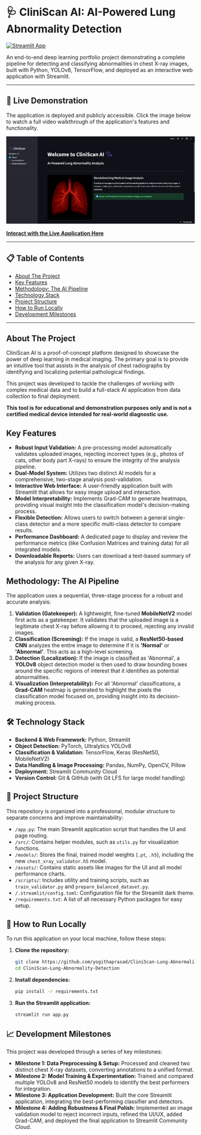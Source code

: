 # 🩺 CliniScan AI: AI-Powered Lung Abnormality Detection

[![Streamlit App](https://static.streamlit.io/badges/streamlit_badge_black_white.svg)](https://cliniscan-lung-abnormality-detection-yogithaprasad.streamlit.app/)

An end-to-end deep learning portfolio project demonstrating a complete pipeline for detecting and classifying abnormalities in chest X-ray images, built with Python, YOLOv8, TensorFlow, and deployed as an interactive web application with Streamlit.

---

## 🎥 Live Demonstration

The application is deployed and publicly accessible. Click the image below to watch a full video walkthrough of the application's features and functionality.

[![CliniScan Demo Video](assets/demo_thumbnail.png)](assets/demo.mp4)

**[Interact with the Live Application Here](https://cliniscan-lung-abnormality-detection-yogithaprasad.streamlit.app/)**

---

## 📋 Table of Contents
- [About The Project](#about-the-project)
- [Key Features](#key-features)
- [Methodology: The AI Pipeline](#methodology-the-ai-pipeline)
- [Technology Stack](#-technology-stack)
- [Project Structure](#-project-structure)
- [How to Run Locally](#-how-to-run-locally)
- [Development Milestones](#-development-milestones)

---

## About The Project

CliniScan AI is a proof-of-concept platform designed to showcase the power of deep learning in medical imaging. The primary goal is to provide an intuitive tool that assists in the analysis of chest radiographs by identifying and localizing potential pathological findings.

This project was developed to tackle the challenges of working with complex medical data and to build a full-stack AI application from data collection to final deployment.

**This tool is for educational and demonstration purposes only and is not a certified medical device intended for real-world diagnostic use.**

## Key Features
- **Robust Input Validation:** A pre-processing model automatically validates uploaded images, rejecting incorrect types (e.g., photos of cats, other body part X-rays) to ensure the integrity of the analysis pipeline.
- **Dual-Model System:** Utilizes two distinct AI models for a comprehensive, two-stage analysis post-validation.
- **Interactive Web Interface:** A user-friendly application built with Streamlit that allows for easy image upload and interaction.
- **Model Interpretability:** Implements Grad-CAM to generate heatmaps, providing visual insight into the classification model's decision-making process.
- **Flexible Detection:** Allows users to switch between a general single-class detector and a more specific multi-class detector to compare results.
- **Performance Dashboard:** A dedicated page to display and review the performance metrics (like Confusion Matrices and training data) for all integrated models.
- **Downloadable Reports:** Users can download a text-based summary of the analysis for any given X-ray.

## Methodology: The AI Pipeline

The application uses a sequential, three-stage process for a robust and accurate analysis:

1.  **Validation (Gatekeeper):** A lightweight, fine-tuned **MobileNetV2** model first acts as a gatekeeper. It validates that the uploaded image is a legitimate chest X-ray before allowing it to proceed, rejecting any invalid images.
2.  **Classification (Screening):** If the image is valid, a **ResNet50-based CNN** analyzes the entire image to determine if it is **'Normal'** or **'Abnormal'**. This acts as a high-level screening.
3.  **Detection (Localization):** If the image is classified as 'Abnormal', a **YOLOv8** object detection model is then used to draw bounding boxes around the specific regions of interest that it identifies as potential abnormalities.
4.  **Visualization (Interpretability):** For all 'Abnormal' classifications, a **Grad-CAM** heatmap is generated to highlight the pixels the classification model focused on, providing insight into its decision-making process.

## 🛠️ Technology Stack

- **Backend & Web Framework:** Python, Streamlit
- **Object Detection:** PyTorch, Ultralytics YOLOv8
- **Classification & Validation:** TensorFlow, Keras (ResNet50, MobileNetV2)
- **Data Handling & Image Processing:** Pandas, NumPy, OpenCV, Pillow
- **Deployment:** Streamlit Community Cloud
- **Version Control:** Git & GitHub (with Git LFS for large model handling)

## 📂 Project Structure

This repository is organized into a professional, modular structure to separate concerns and improve maintainability:
- `/app.py`: The main Streamlit application script that handles the UI and page routing.
- `/src/`: Contains helper modules, such as `utils.py` for visualization functions.
- `/models/`: Stores the final, trained model weights (`.pt`, `.h5`), including the new `chest_xray_validator.h5` model.
- `/assets/`: Contains static assets like images for the UI and all model performance charts.
- `/scripts/`: Includes utility and training scripts, such as `train_validator.py` and `prepare_balanced_dataset.py`.
- `/.streamlit/config.toml`: Configuration file for the Streamlit dark theme.
- `/requirements.txt`: A list of all necessary Python packages for easy setup.

## 🚀 How to Run Locally

To run this application on your local machine, follow these steps:

1.  **Clone the repository:**
    ```bash
    git clone https://github.com/yogithaprasad/CliniScan-Lung-Abnormality-Detection.git
    cd CliniScan-Lung-Abnormality-Detection
    ```
2.  **Install dependencies:**
    ```bash
    pip install -r requirements.txt
    ```
3.  **Run the Streamlit application:**
    ```bash
    streamlit run app.py
    ```

## 📈 Development Milestones

This project was developed through a series of key milestones:
- **Milestone 1: Data Preprocessing & Setup:** Processed and cleaned two distinct chest X-ray datasets, converting annotations to a unified format.
- **Milestone 2: Model Training & Experimentation:** Trained and compared multiple YOLOv8 and ResNet50 models to identify the best performers for integration.
- **Milestone 3: Application Development:** Built the core Streamlit application, integrating the best-performing classifier and detectors.
- **Milestone 4: Adding Robustness & Final Polish:** Implemented an image validation model to reject incorrect inputs, refined the UI/UX, added Grad-CAM, and deployed the final application to Streamlit Community Cloud.